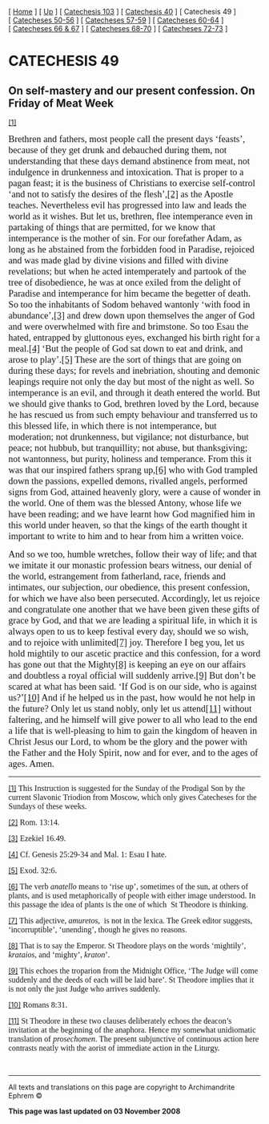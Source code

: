 \[ [Home](index.md) \] \[ [Up](lent.md) \] \[ [Catechesis 103](catechesis_103.md) \] \[ [Catechesis 40](ths40.md) \] \[ Catechesis 49 \] \[ [Catecheses 50-56](ths50-56.md) \] \[ [Catecheses 57-59](ths57-59.md) \] \[ [Catecheses 60-64](ths60-64.md) \] \[ [Catecheses 66 & 67](ths66-67.md) \] \[ [Catecheses 68-70](ths68-70.md) \] \[ [Catecheses 72-73](ths72-73.md) \]

<span style="mso-bidi-font-size: 10.0pt"></span>

CATECHESIS 49
=============

On self-mastery and our present confession.
On Friday of Meat Week
-------------------------------------------

<span style="mso-bidi-font-size: 10.0pt"><a href="#_ftn1" id="_ftnref1">[1]</a></span>

<span style="font-size:14.0pt;mso-bidi-font-size:10.0pt;
font-family:&quot;Book Antiqua&quot;">Brethren and fathers, most people call the present days ‘feasts’, because of they get drunk and debauched during them, not understanding that these days demand abstinence from meat, not indulgence in drunkenness and intoxication. That is proper to a pagan feast; it is the business of Christians to exercise self-control ‘<span style="mso-bidi-font-style:italic">and not to satisfy the desires of the flesh’</span>,<a href="#_ftn2" id="_ftnref2">[2]</a> as the Apostle teaches. Nevertheless evil has progressed into law and leads the world as it wishes. But let us, brethren, flee intemperance even in partaking of things that are permitted, for we know that intemperance is the mother of sin. For our forefather Adam, as long as he abstained from the forbidden food in Paradise, rejoiced and was made glad by divine visions and filled with divine revelations; but when he acted intemperately and partook of the tree of disobedience, he was at once exiled from the delight of Paradise and intemperance for him became the begetter of death. So too the inhabitants of Sodom behaved wantonly ‘<span style="mso-bidi-font-style:italic">with food in abundance’,</span><a href="#_ftn3" id="_ftnref3">[3]</a> and drew down upon themselves the anger of God and were overwhelmed with fire and brimstone. So too Esau the hated, entrapped by gluttonous eyes, exchanged his birth right for a meal.<a href="#_ftn4" id="_ftnref4">[4]</a> ‘<span style="mso-bidi-font-style:italic">But the people of God sat down to eat and drink, and arose to play’</span>.<a href="#_ftn5" id="_ftnref5">[5]</a> These are the sort of things that are going on during these days; for revels and inebriation, shouting and demonic leapings require not only the day but most of the night as well. So intemperance is an evil, and through it death entered the world. But we should give thanks to God, brethren loved by the Lord, because he has rescued us from such empty behaviour and transferred us to this blessed life, in which there is not intemperance, but moderation; not drunkenness, but vigilance; not disturbance, but peace; not hubbub, but tranquillity; not abuse, but thanksgiving; not wantonness, but purity, holiness and temperance. From this it was that our inspired fathers sprang up,<a href="#_ftn6" id="_ftnref6">[6]</a> who with God trampled down the passions, expelled demons, rivalled angels, performed signs from God, attained heavenly glory, were a cause of wonder in the world. One of them was the blessed Antony, whose life we have been reading; and we have learnt how God magnified him in this world under heaven, so that the kings of the earth thought it important to write to him and to hear from him a written voice.</span>

<span style="font-size:14.0pt;
mso-bidi-font-size:10.0pt;font-family:&quot;Book Antiqua&quot;">And so we too, humble wretches, follow their way of life; and that we imitate it our monastic profession bears witness, our denial of the world, estrangement from fatherland, race, friends and intimates, our subjection, our obedience, this present confession, for which we have also been persecuted. Accordingly, let us rejoice and congratulate one another that we have been given these gifts of grace by God, and that we are leading a spiritual life, in which it is always open to us to keep festival every day, should we so wish, and to rejoice with unlimited<a href="#_ftn7" id="_ftnref7">[7]</a> joy. Therefore I beg you, let us hold mightily to our ascetic practice and this confession, for a word has gone out that the Mighty<a href="#_ftn8" id="_ftnref8">[8]</a> is keeping an eye on our affairs and doubtless a royal official will suddenly arrive.<a href="#_ftn9" id="_ftnref9">[9]</a> But don’t be scared at what has been said. ‘If God is on our side, who is against us?’<a href="#_ftn10" id="_ftnref10">[10]</a> And if he helped us in the past, how would he not help in the future? Only let us stand nobly, only let us attend<a href="#_ftn11" id="_ftnref11">[11]</a> without faltering, and he himself will give power to all who lead to the end a life that is well-pleasing to him to gain the kingdom of heaven in Christ Jesus our Lord, to whom be the glory and the power with the Father and the Holy Spirit, now and for ever, and to the ages of ages. Amen.</span>

------------------------------------------------------------------------

<a href="#_ftnref1" id="_ftn1">[1]</a><span style="font-size:12.0pt;mso-bidi-font-size:10.0pt;font-family:&quot;Book Antiqua&quot;"> This Instruction is suggested for the Sunday of the Prodigal Son by the current Slavonic Triodion from Moscow, which only gives Catecheses for the Sundays of these weeks.</span>

<a href="#_ftnref2" id="_ftn2">[2]</a><span style="font-size:12.0pt;mso-bidi-font-size:10.0pt;font-family:&quot;Book Antiqua&quot;"> Rom. 13:14.</span>

<a href="#_ftnref3" id="_ftn3">[3]</a><span style="font-size:12.0pt;mso-bidi-font-size:10.0pt;font-family:&quot;Book Antiqua&quot;"> Ezekiel 16.49.</span>

<a href="#_ftnref4" id="_ftn4">[4]</a><span style="font-size:12.0pt;mso-bidi-font-size:10.0pt;font-family:&quot;Book Antiqua&quot;"> Cf. Genesis 25:29-34 and Mal. 1: Esau I hate.</span>

<a href="#_ftnref5" id="_ftn5">[5]</a><span style="font-size:12.0pt;mso-bidi-font-size:10.0pt;font-family:&quot;Book Antiqua&quot;"> Exod. 32:6.</span>

<a href="#_ftnref6" id="_ftn6">[6]</a><span style="font-size:12.0pt;mso-bidi-font-size:10.0pt;font-family:&quot;Book Antiqua&quot;"> The verb *anatello* means to ‘rise up’, sometimes of the sun, at others of plants, and is used metaphorically of people with either image understood. In this passage the idea of plants is the one of which<span style="mso-spacerun:
yes">  </span>St Theodore is thinking.</span>

<a href="#_ftnref7" id="_ftn7">[7]</a><span style="font-size:12.0pt;mso-bidi-font-size:10.0pt;font-family:&quot;Book Antiqua&quot;"> This adjective, *amuretos*,<span style="mso-spacerun: yes">  </span>is not in the lexica. The Greek editor suggests, ‘incorruptible’, ‘unending’, though he gives no reasons.</span>

<a href="#_ftnref8" id="_ftn8">[8]</a><span style="font-size:12.0pt;mso-bidi-font-size:10.0pt;font-family:&quot;Book Antiqua&quot;"> That is to say the Emperor. St Theodore plays on the words ‘mightily’, *krataios*, and ‘mighty’, *kraton*’. </span>

<a href="#_ftnref9" id="_ftn9">[9]</a><span style="font-size:12.0pt;mso-bidi-font-size:10.0pt;font-family:&quot;Book Antiqua&quot;"> This echoes the troparion from the Midnight Office, ‘The Judge will come suddenly and the deeds of each will be laid bare’. St Theodore implies that it is not only the just Judge who arrives suddenly.</span>

<a href="#_ftnref10" id="_ftn10">[10]</a><span style="font-size:12.0pt;mso-bidi-font-size:10.0pt;font-family:&quot;Book Antiqua&quot;"> Romans 8:31.</span>

<a href="#_ftnref11" id="_ftn11">[11]</a><span style="font-size:12.0pt;mso-bidi-font-size:10.0pt;font-family:&quot;Book Antiqua&quot;"> St Theodore in these two clauses deliberately echoes the deacon’s invitation at the beginning of the anaphora. Hence my somewhat unidiomatic translation of *prosechomen*. The present subjunctive of continuous action here contrasts neatly with the aorist of immediate action in the Liturgy.</span>

 

------------------------------------------------------------------------

All texts and translations on this page are copyright to
Archimandrite Ephrem ©

**This page was last updated on 03 November 2008**
